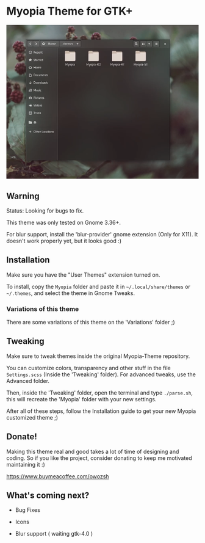 # Myopia Theme for GTK+

![](.screenshots/0.png)

## Warning

Status: Looking for bugs to fix.

This theme was only tested on Gnome 3.36+.

For blur support, install the 'blur-provider' gnome extension (Only for X11). It doesn't work properly yet, but it looks good :)

## Installation

Make sure you have the "User Themes" extension turned on.

To install, copy the `Myopia` folder and paste it in `~/.local/share/themes` or `~/.themes`, and select the theme in Gnome Tweaks.

### Variations of this theme

There are some variations of this theme on the 'Variations' folder ;)

## Tweaking

Make sure to tweak themes inside the original Myopia-Theme repository.

You can customize colors, transparency and other stuff in the file `Settings.scss` (Inside the 'Tweaking' folder). For advanced tweaks, use the Advanced folder.

Then, inside the 'Tweaking' folder, open the terminal and type `./parse.sh`, this will recreate the 'Myopia' folder with your new settings.

After all of these steps, follow the Installation guide to get your new Myopia customized theme ;)

## Donate!

Making this theme real and good takes a lot of time of designing and coding. So if you like the project, consider donating to keep me motivated maintaining it :)

https://www.buymeacoffee.com/owozsh

## What's coming next?

- Bug Fixes

- Icons

- Blur support ( waiting gtk-4.0 )
